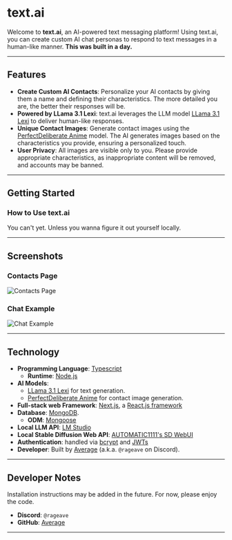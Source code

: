 # text.ai

Welcome to **text.ai**, an AI-powered text messaging platform! Using text.ai, you can create custom AI chat personas to respond to text messages in a human-like manner. **This was built in a day.**

---

## Features

- **Create Custom AI Contacts**: Personalize your AI contacts by giving them a name and defining their characteristics. The more detailed you are, the better their responses will be.
- **Powered by LLama 3.1 Lexi**: text.ai leverages the LLM model [LLama 3.1 Lexi](https://huggingface.co/Orenguteng/Llama-3.1-8B-Lexi-Uncensored-V2-GGUF) to deliver human-like responses.
- **Unique Contact Images**: Generate contact images using the [PerfectDeliberate Anime](https://civitai.com/models/111274/perfectdeliberate-anime) model. The AI generates images based on the characteristics you provide, ensuring a personalized touch.
- **User Privacy**: All images are visible only to you. Please provide appropriate characteristics, as inappropriate content will be removed, and accounts may be banned.

---

## Getting Started

### How to Use text.ai

You can't yet. Unless you wanna figure it out yourself locally.

---

## Screenshots

### Contacts Page
![Contacts Page](https://github.com/user-attachments/assets/91a6e801-f18f-4791-87f3-5d8dbe4b1353)

### Chat Example
![Chat Example](https://github.com/user-attachments/assets/c7af6398-babc-48f9-8901-cbf78298ebf7)

---

## Technology

- **Programming Language**: [Typescript](https://www.typescriptlang.org/)
  - **Runtime**: [Node.js](https://nodejs.org/en)
- **AI Models**:
  - [LLama 3.1 Lexi](https://huggingface.co/Orenguteng/Llama-3.1-8B-Lexi-Uncensored-V2-GGUF) for text generation.
  - [PerfectDeliberate Anime](https://civitai.com/models/111274/perfectdeliberate-anime) for contact image generation.
- **Full-stack web Framework**: [Next.js](https://nextjs.org/), a [React.js framework](https://react.dev/)
- **Database**: [MongoDB](https://www.mongodb.com/).
  - **ODM**: [Mongoose](https://mongoosejs.com/)
- **Local LLM API**: [LM Studio](https://lmstudio.ai/)
- **Local Stable Diffusion Web API**: [AUTOMATIC1111's SD WebUI](https://github.com/AUTOMATIC1111/stable-diffusion-webui)
- **Authentication**: handled via [bcrypt](https://www.npmjs.com/package/bcrypt) and [JWTs](https://jwt.io/)
- **Developer**: Built by [Average](https://github.com/RenderBr/) (a.k.a. `@rageave` on Discord).

---

## Developer Notes

Installation instructions may be added in the future. For now, please enjoy the code.

- **Discord**: `@rageave`
- **GitHub**: [Average](https://github.com/RenderBr/)

---
